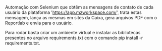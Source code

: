 Automação com Selenium que obtêm as mensagens de contato de cada usuário da plataforma 'https://app.mzworkspace.com/', trata estas mensagem, lança as mesmas em sites da Caixa, gera arquivos PDF com o Reportlab e envia para o usuário.

Para rodar basta criar um ambiente virtual e instalar as bibliotecas presentes no arquivo requirements.txt com o comando pip install -r requirements.txt.